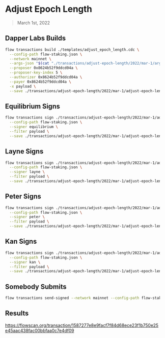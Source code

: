 # Adjust Epoch Length

> March 1st, 2022

## Dapper Labs Builds

```sh
flow transactions build ./templates/adjust_epoch_length.cdc \
  --config-path flow-staking.json \
  --network mainnet \
  --args-json "$(cat "./transactions/adjust-epoch-length/2022/mar-1/arguments.json")" \
  --proposer 0x8624b52f9ddcd04a \
  --proposer-key-index 5 \
  --authorizer 0x8624b52f9ddcd04a \
  --payer 0x8624b52f9ddcd04a \
  -x payload \
  --save ./transactions/adjust-epoch-length/2022/mar-1/adjust-epoch-length-mar-1-unsigned.rlp
```

## Equilibrium Signs

```sh
flow transactions sign ./transactions/adjust-epoch-length/2022/mar-1/adjust-epoch-length-mar-1-unsigned.rlp \
  --config-path flow-staking.json \
  --signer equilibrium \
  --filter payload \
  --save ./transactions/adjust-epoch-length/2022/mar-1/adjust-epoch-length-mar-1-sig-1.rlp
```

## Layne Signs

```sh
flow transactions sign ./transactions/adjust-epoch-length/2022/mar-1/adjust-epoch-length-mar-1-sig-1.rlp \
  --config-path flow-staking.json \
  --signer layne \
  --filter payload \
  --save ./transactions/adjust-epoch-length/2022/mar-1/adjust-epoch-length-mar-1-sig-2.rlp
```

## Peter Signs

```sh
flow transactions sign ./transactions/adjust-epoch-length/2022/mar-1/adjust-epoch-length-mar-1-sig-2.rlp \
  --config-path flow-staking.json \
  --signer peter \
  --filter payload \
  --save ./transactions/adjust-epoch-length/2022/mar-1/adjust-epoch-length-mar-1-sig-3.rlp
```

## Kan Signs

```sh
flow transactions sign ./transactions/adjust-epoch-length/2022/mar-1/adjust-epoch-length-mar-1-sig-3.rlp \
  --config-path flow-staking.json \
  --signer kan \
  --filter payload \
  --save ./transactions/adjust-epoch-length/2022/mar-1/adjust-epoch-length-mar-1-sig-complete.rlp
```


## Somebody Submits

```sh
flow transactions send-signed --network mainnet --config-path flow-staking.json ./transactions/adjust-epoch-length/2022/mar-1/adjust-epoch-length-mar-1-sig-complete.rlp
```

## Results

https://flowscan.org/transaction/1587277e8e9facf7f84d68ece23f1b750e25e45aac438fac00bbfaa0c7e4df09
